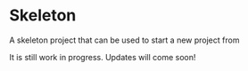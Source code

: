 # Skeleton
A skeleton project that can be used to start a new project from

It is still work in progress. Updates will come soon!
